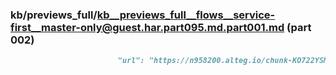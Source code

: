### kb/previews_full/kb__previews_full__flows__service-first__master-only@guest.har.part095.md.part001.md (part 002)

```md
                        "url": "https://n958200.alteg.io/chunk-KO722YSM.js",
                 
```

```
